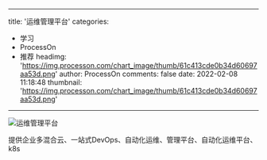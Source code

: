 
---
title: '运维管理平台'
categories: 
 - 学习
 - ProcessOn
 - 推荐
headimg: 'https://img.processon.com/chart_image/thumb/61c413cde0b34d60697aa53d.png'
author: ProcessOn
comments: false
date: 2022-02-08 11:18:48
thumbnail: 'https://img.processon.com/chart_image/thumb/61c413cde0b34d60697aa53d.png'
---

<div>   
<img class="thumb" alt="运维管理平台" src="https://img.processon.com/chart_image/thumb/61c413cde0b34d60697aa53d.png" referrerpolicy="no-referrer">
<p>提供企业多混合云、一站式DevOps、自动化运维、管理平台、自动化运维平台、k8s</p>  
</div>
            